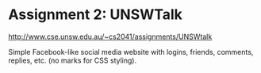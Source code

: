 # Assignment 2: UNSWTalk
http://www.cse.unsw.edu.au/~cs2041/assignments/UNSWtalk

Simple Facebook-like social media website with logins, friends, comments, replies, etc. (no marks for CSS styling).
